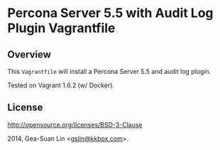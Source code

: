 Percona Server 5.5 with Audit Log Plugin Vagrantfile
====================================================

Overview
--------

This <code>Vagrantfile</code> will install a Percona Server 5.5 and audit log plugin.

Tested on Vagrant 1.6.2 (w/ Docker).

License
-------

http://opensource.org/licenses/BSD-3-Clause

2014, Gea-Suan Lin &lt;gslin@kkbox.com>.

